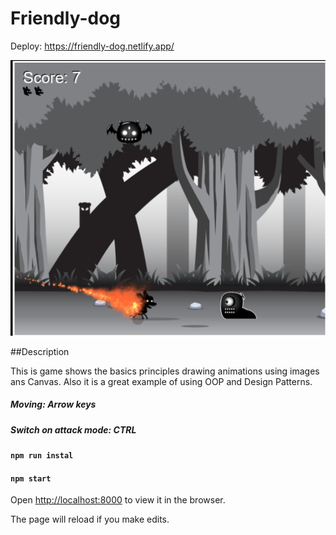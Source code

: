 # Friendly-dog

Deploy: https://friendly-dog.netlify.app/


![Canvas-game](./public/screen.png)

##Description

This is game shows the basics principles drawing animations using images ans Canvas.
Also it is a great example of using OOP and Design Patterns.

##### Moving: Arrow keys
##### Switch on attack mode: CTRL

#### `npm run instal`
#### `npm start`


Open [http://localhost:8000](http://localhost:3000) to view it in the browser.

The page will reload if you make edits.

